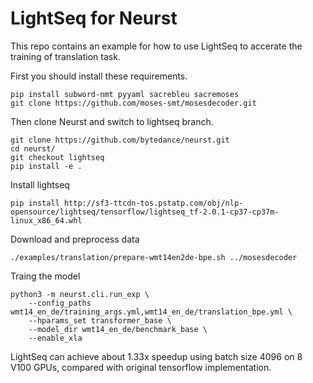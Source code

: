 # LightSeq for Neurst
This repo contains an example for how to use LightSeq to accerate the training of translation task.

First you should install these requirements.
```shell
pip install subword-nmt pyyaml sacrebleu sacremoses
git clone https://github.com/moses-smt/mosesdecoder.git
```
Then clone Neurst and switch to lightseq branch.
```shell
git clone https://github.com/bytedance/neurst.git
cd neurst/
git checkout lightseq
pip install -e .
```
Install lightseq
```shell
pip install http://sf3-ttcdn-tos.pstatp.com/obj/nlp-opensource/lightseq/tensorflow/lightseq_tf-2.0.1-cp37-cp37m-linux_x86_64.whl
```
Download and preprocess data
```shell
./examples/translation/prepare-wmt14en2de-bpe.sh ../mosesdecoder
```
Traing the model
```shell
python3 -m neurst.cli.run_exp \
    --config_paths wmt14_en_de/training_args.yml,wmt14_en_de/translation_bpe.yml \
    --hparams_set transformer_base \
    --model_dir wmt14_en_de/benchmark_base \
    --enable_xla
```


LightSeq can achieve about 1.33x speedup using batch size 4096 on 8 V100 GPUs,
compared with original tensorflow implementation.
